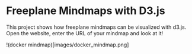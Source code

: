 # Freeplane Mindmaps with D3.js

This project shows how freeplane mindmaps can be visualized with d3.js. Open
the website, enter the URL of your mindmap and look at it!

!(docker mindmap)[images/docker_mindmap.png]
